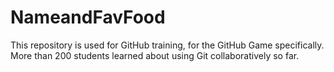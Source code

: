 # NameandFavFood

This repository is used for GitHub training, for the GitHub Game specifically. More than 200 students learned about using Git collaboratively so far.

